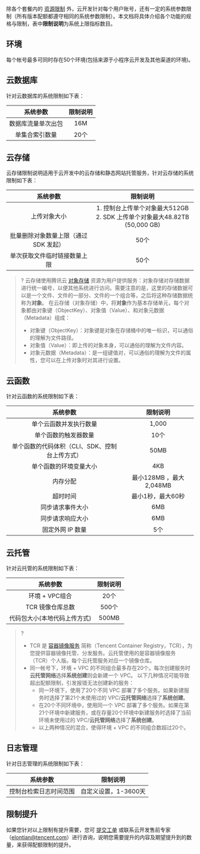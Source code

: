 除各个套餐内的 [资源限制](https://cloud.tencent.com/document/product/876/39095) 外，云开发针对每个用户账号，还有一定的系统参数限制（所有版本配额都遵守相同的系统参数限制）。本文档将具体介绍各个功能的规格与限制，表中**限制说明**为系统上限指标数目。

## 环境
每个帐号最多可同时存在50个环境(包括来源于小程序云开发及其他渠道的环境)。

## 云数据库

针对云数据库的系统限制如下表：

|      系统参数      | 限制说明 |
| :----------------: | :------: |
| 数据库流量单次出包 |   16M   |
|   单集合索引数量   |  20个   |

## 云存储

云存储限制说明适用于云开发中的云存储和静态网站托管服务，针对云存储的系统限制如下表：

|             系统参数              |                           限制说明                           |
| :-------------------------------: | :----------------------------------------------------------: |
|           上传对象大小            | 1. 控制台上传单个对象最大512GB</br> 2. SDK 上传单个对象最大48.82TB (50,000 GB) |
| 批量删除对象数量上限（通过 SDK 发起） |                            50个                             |
|   单次获取文件临时链接数量上限    |                            50个                             |

> ? 云存储使用腾讯云 [对象存储](https://cloud.tencent.com/document/product/436) 资源为用户提供服务：对象存储对存储数据进行统一编号，以便其他系统进行访问。需要注意的是，这里的存储数据可以是一个文件、文件的一部分、文件的一个组合等，之后将这种存储数据统称为**对象**。
> 在云存储（对象存储）中，将**对象**作为基本存储单元，每个对象都由对象键（ObjectKey）、对象值（Value）、和对象元数据（Metadata）组成：
> - 对象键（ObjectKey）：对象键是对象在存储桶中的唯一标识，可以通俗的理解为文件路径。
> - 对象值（Value）：即上传的对象本身，可以通俗的理解为文件内容。
> - 对象元数据（Metadata）：是一组键值对，可以通俗的理解为文件的属性，您可以在上传对象时对其进行设置。



## 云函数

针对云函数的系统限制如下表：

|                    系统参数                    |          限制说明           |
| :--------------------------------------------: | :-------------------------: |
|             单个云函数并发执行数量             |            1,000            |
|              单个函数的触发器数量              |            10个            |
| 单个函数的代码体积（CLI、SDK、控制台上传方式） |            50MB            |
|             单个函数的环境变量大小             |            4KB             |
|                    内存分配                    | 最小128MB ，最大2,048MB |
|                    超时时间                    |    最小1秒，最大60秒    |
|                同步请求事件大小                |             6MB             |
|                同步请求响应大小                |             6MB             |
|                 固定外网 IP 数量                 |            5个             |

## 云托管

针对云托管的系统限制如下表：

|           系统参数           | 限制说明 |
| :--------------------------: | :------: |
|       环境 + VPC组合     |   20个   |
|       TCR 镜像仓库总数       |  500个  |
| 代码包大小(本地代码上传方式) |  500MB  |

>? 
> - TCR 是 [容器镜像服务](https://cloud.tencent.com/document/product/1141) 简称（Tencent Container Registry，TCR），为您提供容器镜像托管、分发服务。云托管使用的是容器镜像服务（TCR）个人版。每个云托管服务对应一个镜像仓库。
> - 同一帐号下，环境 + VPC 的不同组合最多存在20个。每次创建服务时**云托管网络**选择**系统创建**则会新建一个 VPC。
> 以下几种情况可能导致超出配额限制，引发报错无法创建新的服务：
>   - 同一环境下，使用了20个不同 VPC 部署了多个服务。如果新建服务时选择了第21个未使用过的 VPC/**云托管网络**选择了**系统创建**。
>   - 在20个不同环境中，使用同一个 VPC 部署了多个服务。如果在第21个环境中新建服务，或在存量20个环境中新建服务时选择了当前环境未使用过的 VPC/**云托管网络**选择了**系统创建**。
>   - 以上两种情况的混合，使得环境 + VPC 的不同组合数超过20个。




## 日志管理

针对日志管理的系统限制如下表：

|        系统参数        | 限制说明 |
| :--------------------: | :------: |
| 控制台检索日志时间范围 |  自定义设置，1-3600天   |

## 限制提升

如果您针对以上限制有提升需要，您可 [提交工单](https://console.cloud.tencent.com/workorder/category) 或联系云开发售前专家（elontian@tencent.com）进行咨询，说明您需要提升的内容及期望提升到的数量，来获得配额限制的提升。

